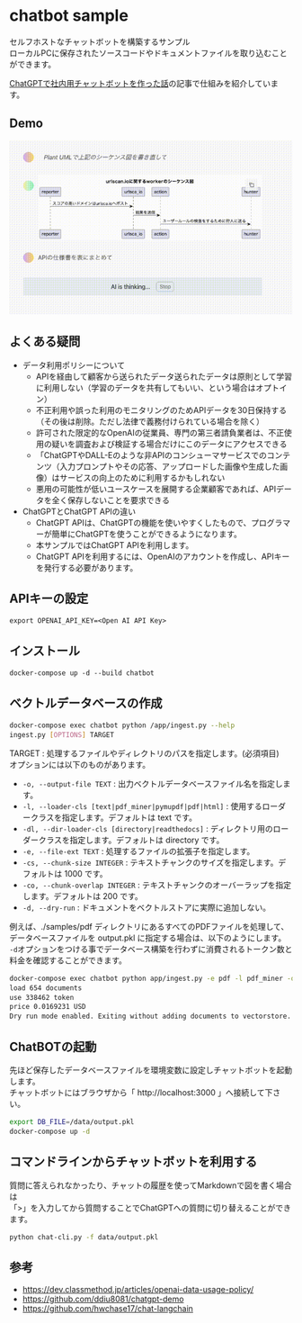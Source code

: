 # chatbot sample

セルフホストなチャットボットを構築するサンプル  
ローカルPCに保存されたソースコードやドキュメントファイルを取り込むことができます。

[ChatGPTで社内用チャットボットを作った話](https://zenn.dev/tatsui/articles/langchain-chatbot)の記事で仕組みを紹介しています。

## Demo
![](./docs/img/demo.gif)

## よくある疑問
* データ利用ポリシーについて
  * APIを経由して顧客から送られたデータ送られたデータは原則として学習に利用しない（学習のデータを共有してもいい、という場合はオプトイン）
  * 不正利用や誤った利用のモニタリングのためAPIデータを30日保持する（その後は削除。ただし法律で義務付けられている場合を除く）
  * 許可された限定的なOpenAIの従業員、専門の第三者請負業者は、不正使用の疑いを調査および検証する場合だけにこのデータにアクセスできる
  * 「ChatGPTやDALL-Eのような非APIのコンシューマサービスでのコンテンツ（入力プロンプトやその応答、アップロードした画像や生成した画像）はサービスの向上のために利用するかもしれない
  * 悪用の可能性が低いユースケースを展開する企業顧客であれば、APIデータを全く保存しないことを要求できる
* ChatGPTとChatGPT APIの違い
  * ChatGPT APIは、ChatGPTの機能を使いやすくしたもので、プログラマーが簡単にChatGPTを使うことができるようになります。
  * 本サンプルではChatGPT APIを利用します。
  * ChatGPT APIを利用するには、OpenAIのアカウントを作成し、APIキーを発行する必要があります。

## APIキーの設定
```
export OPENAI_API_KEY=<Open AI API Key>
```

## インストール
```
docker-compose up -d --build chatbot
```

## ベクトルデータベースの作成
```bash
docker-compose exec chatbot python /app/ingest.py --help
ingest.py [OPTIONS] TARGET
```
TARGET : 処理するファイルやディレクトリのパスを指定します。(必須項目)  
オプションには以下のものがあります。

* `-o, --output-file TEXT` : 出力ベクトルデータベースファイル名を指定します。
* `-l, --loader-cls [text|pdf_miner|pymupdf|pdf|html]` : 使用するローダークラスを指定します。デフォルトは text です。
* `-dl, --dir-loader-cls [directory|readthedocs]` : ディレクトリ用のローダークラスを指定します。デフォルトは directory です。
* `-e, --file-ext TEXT` : 処理するファイルの拡張子を指定します。
* `-cs, --chunk-size INTEGER` : テキストチャンクのサイズを指定します。デフォルトは 1000 です。
* `-co, --chunk-overlap INTEGER` : テキストチャンクのオーバーラップを指定します。デフォルトは 200 です。
* `-d, --dry-run` : ドキュメントをベクトルストアに実際に追加しない。

例えば、./samples/pdf ディレクトリにあるすべてのPDFファイルを処理して、データベースファイルを output.pkl に指定する場合は、以下のようにします。  
`-d`オプションをつける事でデータベース構築を行わずに消費されるトークン数と料金を確認することができます。

```bash
docker-compose exec chatbot python app/ingest.py -e pdf -l pdf_miner -o /data/output.pkl -d /samples/pdf
load 654 documents
use 338462 token
price 0.0169231 USD
Dry run mode enabled. Exiting without adding documents to vectorstore.
```

## ChatBOTの起動
先ほど保存したデータベースファイルを環境変数に設定しチャットボットを起動します。  
チャットボットにはブラウザから「 http://localhost:3000 」へ接続して下さい。
```bash
export DB_FILE=/data/output.pkl
docker-compose up -d
```

## コマンドラインからチャットボットを利用する
質問に答えられなかったり、チャットの履歴を使ってMarkdownで図を書く場合は  
「>」を入力してから質問することでChatGPTへの質問に切り替えることができます。
```bash
python chat-cli.py -f data/output.pkl
```

## 参考
* https://dev.classmethod.jp/articles/openai-data-usage-policy/
* https://github.com/ddiu8081/chatgpt-demo
* https://github.com/hwchase17/chat-langchain
